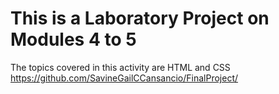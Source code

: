 # This is a Laboratory Project on Modules 4 to 5
The topics covered in this activity are HTML and CSS
https://github.com/SavineGailCCansancio/FinalProject/
